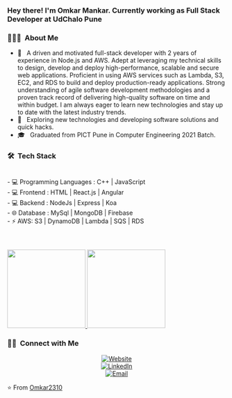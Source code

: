 <h3> Hey there! I'm Omkar Mankar. Currently working as Full Stack Developer at UdChalo Pune</h2>
<h3> 👨🏻‍💻 &nbsp;About Me </h3>

- 💼 &nbsp; A driven and motivated full-stack developer with 2 years of experience in Node.js and AWS. Adept at leveraging my technical skills to design, develop and deploy high-performance, scalable and secure web applications. Proficient in using AWS services such as Lambda, S3, EC2, and RDS to build and deploy production-ready applications. Strong understanding of agile software development methodologies and a proven track record of delivering high-quality software on time and within budget. I am always eager to learn new technologies and stay up to date with the latest industry trends.
- 🤔 &nbsp; Exploring new technologies and developing software solutions and quick hacks.
- 🎓 &nbsp; Graduated from PICT Pune in Computer Engineering 2021 Batch.



<h3> 🛠 &nbsp;Tech Stack</h3>
<br/>
- 💻 Programming Languages : C++ | JavaScript <br/>
- 💻 Frontend : HTML | React.js | Angular <br/>
- 💻 Backend : NodeJs | Express | Koa <br/>
- 🌐 Database : MySql | MongoDB | Firebase <br/>
- ⚡ AWS: S3 | DynamoDB | Lambda | SQS | RDS <br/>
<br/>
<br/>
<!-- - 💻 &nbsp;
  ![C++](https://img.shields.io/badge/-C++-333333?style=flat&logo=C%2B%2B&logoColor=00599C)
  ![JavaScript](https://img.shields.io/badge/-JavaScript-333333?style=flat&logo=javascript)
- 🌐 &nbsp;
  ![HTML5](https://img.shields.io/badge/-HTML5-333333?style=flat&logo=HTML5)
  ![CSS](https://img.shields.io/badge/-CSS-333333?style=flat&logo=CSS3&logoColor=1572B6)
  ![Node.js](https://img.shields.io/badge/-Node.js-333333?style=flat&logo=node.js)
  ![Express](https://img.shields.io/badge/-Express.js-blue)
  ![React](https://img.shields.io/badge/-React-333333?style=flat&logo=react)
  ![AngularJs](https://img.shields.io/badge/-AngularJS-blue)
  ![AWS](https://img.shields.io/badge/-AWS-blue)
- 🛢 &nbsp;
  ![MySQL](https://img.shields.io/badge/-MySQL-333333?style=flat&logo=mysql)
  ![MongoDB](https://img.shields.io/badge/-MongoDB-333333?style=flat&logo=mongodb)
  ![MySQL](https://img.shields.io/badge/-DynamoDB-blue)
  ![MongoDB](https://img.shields.io/badge/-Postgres-blue) -->

<br/>

<!-- ![](https://komarev.com/ghpvc/?username=your-github-username) -->

<a href="https://github.com/Omkar2310">
  <img height="180em" src="https://github-readme-stats.vercel.app/api?username=Omkar2310&theme=buefy&show_icons=true" />
  <img height="180em" src="https://github-readme-stats.vercel.app/api/top-langs/?username=Omkar2310&theme=buefy&layout=compact" />
</a>

<br/>

<h3> 🤝🏻 &nbsp;Connect with Me </h3>

<p align="center">
<a href="https://omkar2310.github.io/CodeVenture"><img alt="Website" src="https://img.shields.io/badge/Website-www.omkar2310.github.io%2FCodeVenture-blue%3Fstyle%3Dflat--square%26logo%3Dgoogle--chrome"></a><br/>
<a href="https://www.linkedin.com/in/omkarmankar"><img alt="LinkedIn" src="https://img.shields.io/badge/LinkedIn-Omkar%20Mankar-blue%3Fstyle%3Dflat--square%26logo%3Dlinkedin"></a> <br/>
<a href="mailto:mankar.omkar2310@gmail.com"><img alt="Email" src="https://img.shields.io/badge/EMail-mankar.omkar2310%40gmail.com-blue%3Fstyle%3Dflat--square%26logo%3Dgmail"></a>
</p>

⭐️ From [Omkar2310](https://github.com/Omkar2310)

<!--
**Omkar2310/Omkar2310** is a ✨ _special_ ✨ repository because its `README.md` (this file) appears on your GitHub profile.

Here are some ideas to get you started:

- 🔭 I’m currently working on ...
- 🌱 I’m currently learning ...
- 👯 I’m looking to collaborate on ...
- 🤔 I’m looking for help with ...
- 💬 Ask me about ...
- 📫 How to reach me: ...
- 😄 Pronouns: ...
- ⚡ Fun fact: ...
-->
